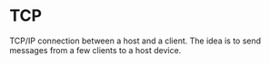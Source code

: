 # TCP
TCP/IP connection between a host and a client. The idea is to send messages from a few clients to a host device.
